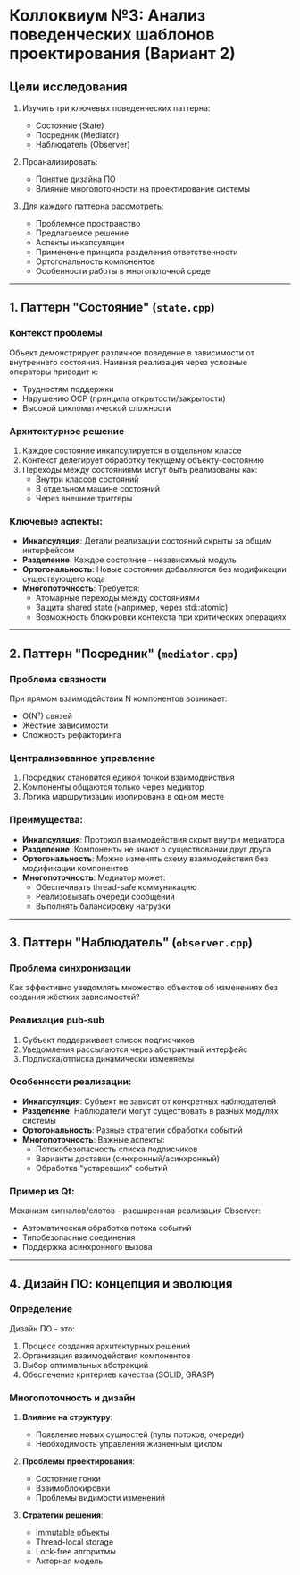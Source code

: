 # Коллоквиум №3: Анализ поведенческих шаблонов проектирования (Вариант 2)

## Цели исследования

1. Изучить три ключевых поведенческих паттерна:
   - Состояние (State)
   - Посредник (Mediator)
   - Наблюдатель (Observer)

2. Проанализировать:
   - Понятие дизайна ПО
   - Влияние многопоточности на проектирование системы

3. Для каждого паттерна рассмотреть:
   - Проблемное пространство
   - Предлагаемое решение
   - Аспекты инкапсуляции
   - Применение принципа разделения ответственности
   - Ортогональность компонентов
   - Особенности работы в многопоточной среде

---

## 1. Паттерн "Состояние" (`state.cpp`)

### Контекст проблемы
Объект демонстрирует различное поведение в зависимости от внутреннего состояния. Наивная реализация через условные операторы приводит к:
- Трудностям поддержки
- Нарушению OCP (принципа открытости/закрытости)
- Высокой цикломатической сложности

### Архитектурное решение
1. Каждое состояние инкапсулируется в отдельном классе
2. Контекст делегирует обработку текущему объекту-состоянию
3. Переходы между состояниями могут быть реализованы как:
   - Внутри классов состояний
   - В отдельном машине состояний
   - Через внешние триггеры

### Ключевые аспекты:
- **Инкапсуляция**: Детали реализации состояний скрыты за общим интерфейсом
- **Разделение**: Каждое состояние - независимый модуль
- **Ортогональность**: Новые состояния добавляются без модификации существующего кода
- **Многопоточность**: Требуется:
  - Атомарные переходы между состояниями
  - Защита shared state (например, через std::atomic)
  - Возможность блокировки контекста при критических операциях

---

## 2. Паттерн "Посредник" (`mediator.cpp`)

### Проблема связности
При прямом взаимодействии N компонентов возникает:
- O(N²) связей
- Жёсткие зависимости
- Сложность рефакторинга

### Централизованное управление
1. Посредник становится единой точкой взаимодействия
2. Компоненты общаются только через медиатор
3. Логика маршрутизации изолирована в одном месте

### Преимущества:
- **Инкапсуляция**: Протокол взаимодействия скрыт внутри медиатора
- **Разделение**: Компоненты не знают о существовании друг друга
- **Ортогональность**: Можно изменять схему взаимодействия без модификации компонентов
- **Многопоточность**: Медиатор может:
  - Обеспечивать thread-safe коммуникацию
  - Реализовывать очереди сообщений
  - Выполнять балансировку нагрузки

---

## 3. Паттерн "Наблюдатель" (`observer.cpp`)

### Проблема синхронизации
Как эффективно уведомлять множество объектов об изменениях без создания жёстких зависимостей?

### Реализация pub-sub
1. Субъект поддерживает список подписчиков
2. Уведомления рассылаются через абстрактный интерфейс
3. Подписка/отписка динамически изменяемы

### Особенности реализации:
- **Инкапсуляция**: Субъект не зависит от конкретных наблюдателей
- **Разделение**: Наблюдатели могут существовать в разных модулях системы
- **Ортогональность**: Разные стратегии обработки событий
- **Многопоточность**: Важные аспекты:
  - Потокобезопасность списка подписчиков
  - Варианты доставки (синхронный/асинхронный)
  - Обработка "устаревших" событий

### Пример из Qt:
Механизм сигналов/слотов - расширенная реализация Observer:
- Автоматическая обработка потока событий
- Типобезопасные соединения
- Поддержка асинхронного вызова

---

## 4. Дизайн ПО: концепция и эволюция

### Определение
Дизайн ПО - это:
1. Процесс создания архитектурных решений
2. Организация взаимодействия компонентов
3. Выбор оптимальных абстракций
4. Обеспечение критериев качества (SOLID, GRASP)

### Многопоточность и дизайн
1. **Влияние на структуру**:
   - Появление новых сущностей (пулы потоков, очереди)
   - Необходимость управления жизненным циклом

2. **Проблемы проектирования**:
   - Состояние гонки
   - Взаимоблокировки
   - Проблемы видимости изменений

3. **Стратегии решения**:
   - Immutable объекты
   - Thread-local storage
   - Lock-free алгоритмы
   - Акторная модель
